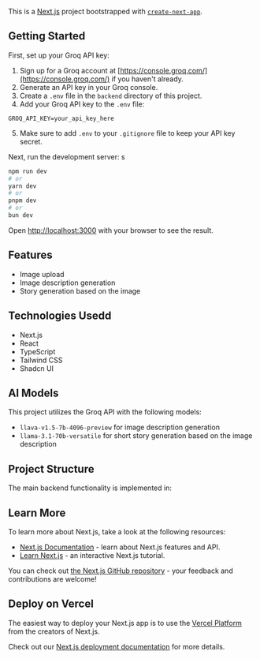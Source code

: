 This is a [Next.js](https://nextjs.org) project bootstrapped with [`create-next-app`](https://nextjs.org/docs/app/api-reference/cli/create-next-app).

## Getting Started

First, set up your Groq API key:

1. Sign up for a Groq account at [https://console.groq.com/](https://console.groq.com/) if you haven't already.
2. Generate an API key in your Groq console.
3. Create a `.env` file in the `backend` directory of this project.
4. Add your Groq API key to the `.env` file:

```
GROQ_API_KEY=your_api_key_here 
```

5. Make sure to add `.env` to your `.gitignore` file to keep your API key secret.

Next, run the development server: s

```bash
npm run dev
# or
yarn dev
# or
pnpm dev
# or
bun dev
```

Open [http://localhost:3000](http://localhost:3000) with your browser to see the result.

## Features 

- Image upload
- Image description generation
- Story generation based on the image

## Technologies Usedd

- Next.js
- React
- TypeScript
- Tailwind CSS
- Shadcn UI

## AI Models

This project utilizes the Groq API with the following models:

- `llava-v1.5-7b-4096-preview` for image description generation
- `llama-3.1-70b-versatile` for short story generation based on the image description

## Project Structure

The main backend functionality is implemented in:

## Learn More

To learn more about Next.js, take a look at the following resources:

- [Next.js Documentation](https://nextjs.org/docs) - learn about Next.js features and API.
- [Learn Next.js](https://nextjs.org/learn) - an interactive Next.js tutorial.

You can check out [the Next.js GitHub repository](https://github.com/vercel/next.js) - your feedback and contributions are welcome!

## Deploy on Vercel

The easiest way to deploy your Next.js app is to use the [Vercel Platform](https://vercel.com/new?utm_medium=default-template&filter=next.js&utm_source=create-next-app&utm_campaign=create-next-app-readme) from the creators of Next.js.

Check out our [Next.js deployment documentation](https://nextjs.org/docs/app/building-your-application/deploying) for more details.
